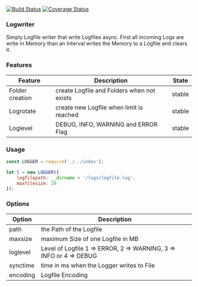 [![Build Status](https://travis-ci.org/nodejayes/logwriter.svg?branch=master)](https://travis-ci.org/nodejayes/logwriter)
[![Coverage Status](https://coveralls.io/repos/github/nodejayes/logwriter/badge.svg?branch=master)](https://coveralls.io/github/nodejayes/logwriter?branch=master)

### Logwriter

Simply Logfile writer that write Logfiles async. First all incoming Logs are write in Memory than an Interval writes the Memory to a Logfile and clears it.

### Features

| Feature         | Description                                | State  |
|-----------------|--------------------------------------------|--------|
| Folder creation | create Logfile and Folders when not exists | stable |
| Logrotate       | create new Logfile when limit is reached   | stable |
| Loglevel        | DEBUG, INFO, WARNING and ERROR Flag        | stable |

### Usage

```Javascript
const LOGGER = require('./../index');

let l = new LOGGER({
    logfilepath: __dirname + '/logs/logfile.log',
    maxfilesize: 20
});
```

### Options

| Option   | Description                                                        |
|----------|--------------------------------------------------------------------|
| path     | the Path of the Logfile                                            |
| maxsize  | maximum Size of one Logfile in MB                                  |
| loglevel | Level of Logfile 1 => ERROR, 2 => WARNING, 3 => INFO or 4 => DEBUG |
| synctime | time in ms when the Logger writes to File                          |
| encoding | Logfile Encoding                                                   |